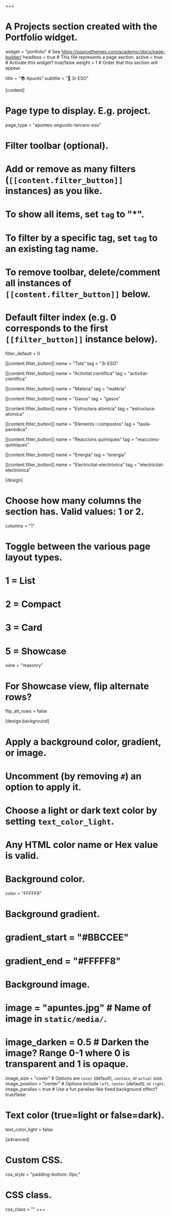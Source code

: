 +++
# A Projects section created with the Portfolio widget.
widget = "portfolio"  # See https://sourcethemes.com/academic/docs/page-builder/
headless = true  # This file represents a page section.
active = true  # Activate this widget? true/false
weight = 1  # Order that this section will appear.

title = "📚 Apunts"
subtitle = "📘 3r ESO"

[content]
  # Page type to display. E.g. project.
  page_type = "apuntes-segundo-tercero-eso"
  
  # Filter toolbar (optional).
  # Add or remove as many filters (`[[content.filter_button]]` instances) as you like.
  # To show all items, set `tag` to "*".
  # To filter by a specific tag, set `tag` to an existing tag name.
  # To remove toolbar, delete/comment all instances of `[[content.filter_button]]` below.
  
  # Default filter index (e.g. 0 corresponds to the first `[[filter_button]]` instance below).
  filter_default = 0
  
  [[content.filter_button]]
    name = "Tots"
    tag = "3r ESO"	
	
  [[content.filter_button]]
    name = "Activitat científica"
    tag = "activitat-científica"	
	
  [[content.filter_button]]
    name = "Matèria"
    tag = "matèria"				
	
  [[content.filter_button]]
    name = "Gasos"
    tag = "gasos"			
	
  [[content.filter_button]]
    name = "Estructura atòmica"
    tag = "estructura-atòmica"	
	
  [[content.filter_button]]
    name = "Elements i compostos"
    tag = "taula-periòdica"		
	
  [[content.filter_button]]
    name = "Reaccions químiques"
    tag = "reaccions-químiques"					
	
  [[content.filter_button]]
    name = "Energia"
    tag = "energia"	
	
  [[content.filter_button]]
    name = "Electricitat-electrònica"
    tag = "electricitat-electrònica"				

[design]
  # Choose how many columns the section has. Valid values: 1 or 2.
  columns = "1"

  # Toggle between the various page layout types.
  #   1 = List
  #   2 = Compact
  #   3 = Card
  #   5 = Showcase
  view = "masonry"

  # For Showcase view, flip alternate rows?
  flip_alt_rows = false

[design.background]
  # Apply a background color, gradient, or image.
  #   Uncomment (by removing `#`) an option to apply it.
  #   Choose a light or dark text color by setting `text_color_light`.
  #   Any HTML color name or Hex value is valid.

  # Background color.
  color = "FFFFF8"
  
  # Background gradient.
  # gradient_start = "#BBCCEE"
  # gradient_end = "#FFFFF8"
  
  # Background image.
  # image = "apuntes.jpg"  # Name of image in `static/media/`.
  # image_darken = 0.5  # Darken the image? Range 0-1 where 0 is transparent and 1 is opaque.
  image_size = "cover"  #  Options are `cover` (default), `contain`, or `actual` size.
  image_position = "center"  # Options include `left`, `center` (default), or `right`.
  image_parallax = true  # Use a fun parallax-like fixed background effect? true/false
  
  # Text color (true=light or false=dark).
  text_color_light = false
  
[advanced]
 # Custom CSS. 
 css_style = "padding-bottom: 0px;"
 
 # CSS class.
 css_class = ""
+++

